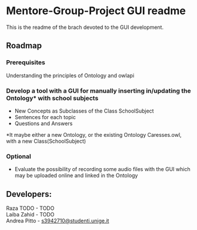 # Mentore-Group-Project GUI readme

This is the readme of the brach devoted to the GUI development.

## Roadmap

### Prerequisites
Understanding the principles of Ontology and owlapi

### Develop a tool with a GUI for manually inserting in/updating the Ontology* with school subjects
- New Concepts as Subclasses of the Class SchoolSubject
- Sentences for each topic
- Questions and Answers

*It maybe either a new Ontology, or the existing Ontology Caresses.owl, with a new Class(SchoolSubject)

### Optional
- Evaluate the possibility of recording some audio files with the GUI which may be uploaded online and linked in the Ontology

## Developers:
Raza TODO - TODO <br/>
Laiba Zahid - TODO <br/>
Andrea Pitto - s3942710@studenti.unige.it
